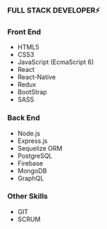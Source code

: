 ### FULL STACK DEVELOPER⚡

### Front End
- HTML5
- CSS3
- JavaScript (EcmaScript 6)
- React
- React-Native
- Redux
- BootStrap
- SASS

### Back End
- Node.js
- Express.js
- Sequelize ORM
- PostgreSQL
- Firebase
- MongoDB
- GraphQL

### Other Skills
- GIT
- SCRUM

<!--
**maxidefilippis/maxidefilippis** is a ✨ _special_ ✨ repository because its `README.md` (this file) appears on your GitHub profile.

Here are some ideas to get you started:

- 🔭 I’m currently working on ...
- 🌱 I’m currently learning ...
- 👯 I’m looking to collaborate on ...
- 🤔 I’m looking for help with ...
- 💬 Ask me about ...
- 📫 How to reach me: ...
- 😄 Pronouns: ...
- ⚡ Fun fact: ...
-->
